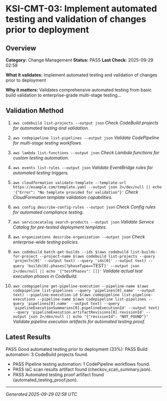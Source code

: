 # KSI-CMT-03: Implement automated testing and validation of changes prior to deployment

## Overview

**Category:** Change Management
**Status:** PASS
**Last Check:** 2025-09-29 02:58

**What it validates:** Implement automated testing and validation of changes prior to deployment

**Why it matters:** Validates comprehensive automated testing from basic build validation to enterprise-grade multi-stage testing...

## Validation Method

1. `aws codebuild list-projects --output json`
   *Check CodeBuild projects for automated testing and validation.*

2. `aws codepipeline list-pipelines --output json`
   *Validate CodePipeline for multi-stage testing workflows.*

3. `aws lambda list-functions --output json`
   *Check Lambda functions for custom testing automation.*

4. `aws events list-rules --output json`
   *Validate EventBridge rules for automated testing triggers.*

5. `aws cloudformation validate-template --template-url https://example.com/template.yaml --output json 2>/dev/null || echo '{"Error": "No template provided for validation"}'`
   *Check CloudFormation template validation capabilities.*

6. `aws config describe-config-rules --output json`
   *Check Config rules for automated compliance testing.*

7. `aws servicecatalog search-products --output json`
   *Validate Service Catalog for pre-tested deployment templates.*

8. `aws organizations describe-organization --output json`
   *Check enterprise-wide testing policies.*

9. `aws codebuild batch-get-builds --ids $(aws codebuild list-builds-for-project --project-name $(aws codebuild list-projects --query 'projects[0]' --output text) --query 'ids[0]' --output text) --query 'builds[0].phases[?phaseType==`TEST`]' --output json 2>/dev/null || echo '{"testPhases": []}'`
   *Validate actual test execution phases in CodeBuild.*

10. `aws codepipeline get-pipeline-execution --pipeline-name $(aws codepipeline list-pipelines --query 'pipelines[0].name' --output text) --pipeline-execution-id $(aws codepipeline list-pipeline-executions --pipeline-name $(aws codepipeline list-pipelines --query 'pipelines[0].name' --output text) --query 'pipelineExecutionSummaries[0].pipelineExecutionId' --output text) --query 'pipelineExecution.artifactRevisions[0].revisionId' --output json 2>/dev/null || echo '{"revisionId": "NOT_FOUND"}'`
   *Validate pipeline execution artifacts for automated testing proof.*

## Latest Results

PASS Good automated testing prior to deployment (33%): PASS Build automation: 3 CodeBuild projects found.
- PASS Pipeline testing automation: 1 CodePipeline workflows found.
- PASS IaC scan results artifact found (checkov_scan_summary.json).
- PASS Automated testing proof artifact found (automated_testing_proof.json).

---
*Generated 2025-09-29 02:58 UTC*